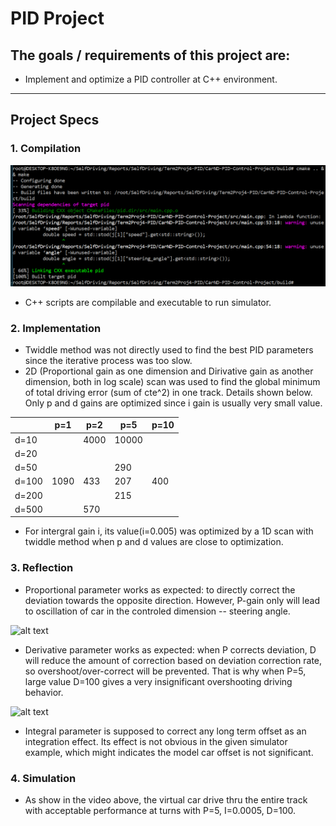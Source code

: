 # PID Project

## The goals / requirements of this project are:

* Implement and optimize a PID controller at C++ environment.

[//]: # (Image References)
[image1]: ./Compile.PNG
[video1]: ./P.gif
[video2]: ./PID.gif

---

## Project Specs

### 1. Compilation
![alt text][image1]
* C++ scripts are compilable and executable to run simulator.

### 2. Implementation
* Twiddle method was not directly used to find the best PID parameters since the iterative process was too slow.
* 2D (Proportional gain as one dimension and Dirivative gain as another dimension, both in log scale) scan was used to find the global minimum of total driving error (sum of cte^2) in one track. Details shown below. Only p and d gains are optimized since i gain is usually very small value.

|       | p=1     | p=2     | p=5     | p=10      |
|-------|---------|---------|---------|-----------|
|d=10   |         | 4000    |  10000  |           |
|d=20   |         |         |         |           |
|d=50   |         |         | 290     |           |
|d=100  | 1090    |  433    | 207     |    400    |
|d=200  |         |         | 215     |           |
|d=500  |         | 570     |         |           |

* For intergral gain i, its value(i=0.005) was optimized by a 1D scan with twiddle method when p and d values are close to optimization.

### 3. Reflection
* Proportional parameter works as expected: to directly correct the deviation towards the opposite direction. However, P-gain only will lead to oscillation of car in the controled dimension -- steering angle.

![alt text][video1]

* Derivative parameter works as expected: when P corrects deviation, D will reduce the amount of correction based on deviation correction rate, so overshoot/over-correct will be prevented. That is why when P=5, large value D=100 gives a very insignificant overshooting driving behavior.

![alt text][video2]

* Integral parameter is supposed to correct any long term offset as an integration effect. Its effect is not obvious in the given simulator example, which might indicates the model car offset is not significant.

### 4. Simulation
* As show in the video above, the virtual car drive thru the entire track with acceptable performance at turns with P=5, I=0.0005, D=100.
